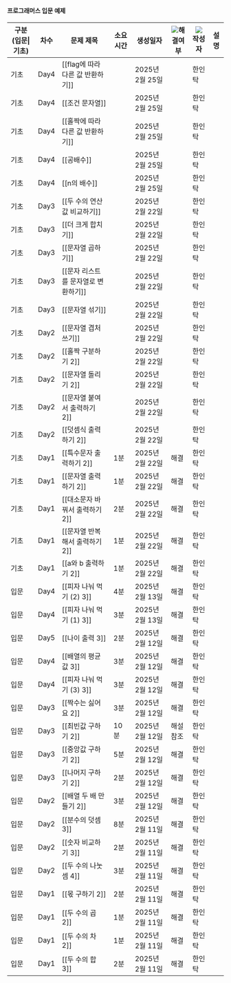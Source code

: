 #### 프로그래머스 입문 예제

|구분(입문\|기초)|차수|문제 제목|소요 시간|생성일자|![](https://www.notion.so/icons/checkmark_gray.svg)해결여부|![](https://www.notion.so/icons/user_gray.svg)작성자|설명|
|---|---|---|---|---|---|---|---|
|기초|Day4|[[flag에 따라 다른 값 반환하기]]||2025년 2월 25일||한인탁||
|기초|Day4|[[조건 문자열]]||2025년 2월 25일||한인탁||
|기초|Day4|[[홀짝에 따라 다른 값 반환하기]]||2025년 2월 25일||한인탁||
|기초|Day4|[[공배수]]||2025년 2월 25일||한인탁||
|기초|Day4|[[n의 배수]]||2025년 2월 25일||한인탁||
|기초|Day3|[[두 수의 연산값 비교하기]]||2025년 2월 22일||한인탁||
|기초|Day3|[[더 크게 합치기]]||2025년 2월 22일||한인탁||
|기초|Day3|[[문자열 곱하기]]||2025년 2월 22일||한인탁||
|기초|Day3|[[문자 리스트를 문자열로 변환하기]]||2025년 2월 22일||한인탁||
|기초|Day3|[[문자열 섞기]]||2025년 2월 22일||한인탁||
|기초|Day2|[[문자열 겹처쓰기]]||2025년 2월 22일||한인탁||
|기초|Day2|[[홀짝 구분하기 2]]||2025년 2월 22일||한인탁||
|기초|Day2|[[문자열 돌리기 2]]||2025년 2월 22일||한인탁||
|기초|Day2|[[문자열 붙여서 출력하기 2]]||2025년 2월 22일||한인탁||
|기초|Day2|[[덧셈식 출력하기 2]]||2025년 2월 22일||한인탁||
|기초|Day1|[[특수문자 출력하기 2]]|1분|2025년 2월 22일|해결|한인탁||
|기초|Day1|[[문자열 출력하기 2]]|1분|2025년 2월 22일|해결|한인탁||
|기초|Day1|[[대소문자 바꿔서 출력하기 2]]|2분|2025년 2월 22일|해결|한인탁||
|기초|Day1|[[문자열 반복해서 출력하기 2]]|1분|2025년 2월 22일|해결|한인탁||
|기초|Day1|[[a와 b 출력하기 2]]|1분|2025년 2월 22일|해결|한인탁||
|입문|Day4|[[피자 나눠 먹기 (2) 3]]|4분|2025년 2월 13일|해결|한인탁||
|입문|Day4|[[피자 나눠 먹기 (1) 3]]|3분|2025년 2월 13일|해결|한인탁||
|입문|Day5|[[나이 출력 3]]|2분|2025년 2월 12일|해결|한인탁||
|입문|Day4|[[배열의 평균값 3]]|3분|2025년 2월 12일|해결|한인탁||
|입문|Day4|[[피자 나눠 먹기 (3) 3]]|3분|2025년 2월 12일|해결|한인탁||
|입문|Day3|[[짝수는 싫어요 2]]|3분|2025년 2월 12일|해결|한인탁||
|입문|Day3|[[최빈값 구하기 2]]|10분|2025년 2월 12일|해설참조|한인탁||
|입문|Day3|[[중앙값 구하기 2]]|5분|2025년 2월 12일|해결|한인탁||
|입문|Day3|[[나머지 구하기 2]]|2분|2025년 2월 12일|해결|한인탁||
|입문|Day2|[[배열 두 배 만들기 2]]|3분|2025년 2월 12일|해결|한인탁||
|입문|Day2|[[분수의 덧셈 3]]|8분|2025년 2월 11일|해결|한인탁||
|입문|Day2|[[숫자 비교하기 3]]|2분|2025년 2월 11일|해결|한인탁||
|입문|Day2|[[두 수의 나눗셈 4]]|3분|2025년 2월 11일|해결|한인탁||
|입문|Day1|[[몫 구하기 2]]|2분|2025년 2월 11일|해결|한인탁||
|입문|Day1|[[두 수의 곱 2]]|1분|2025년 2월 11일|해결|한인탁||
|입문|Day1|[[두 수의 차 2]]|1분|2025년 2월 11일|해결|한인탁||
|입문|Day1|[[두 수의 합 3]]|2분|2025년 2월 11일|해결|한인탁||